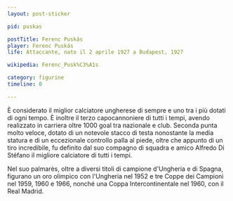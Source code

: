 ```yaml
---
layout: post-sticker

pid: puskas

postTitle: Ferenc Puskás
player: Ferenc Puskás
life: Attaccante, nato il 2 aprile 1927 a Budapest, 1927

wikipedia: Ferenc_Pusk%C3%A1s

category: figurine
timeline: 0

---
```

È considerato il miglior calciatore ungherese di sempre e uno tra i più dotati di ogni tempo.
È inoltre il terzo capocannoniere di tutti i tempi, avendo realizzato in carriera oltre 1000 goal tra nazionale e club. Seconda punta molto veloce, dotato di un notevole stacco di testa nonostante la media statura e di un eccezionale controllo palla al piede, oltre che appunto di un tiro incredibile, fu definito dal suo compagno di squadra e amico Alfredo Di Stéfano il migliore calciatore di tutti i tempi.

Nel suo palmarès, oltre a diversi titoli di campione d'Ungheria e di Spagna, figurano un oro olimpico con l'Ungheria nel 1952 e tre Coppe dei Campioni nel 1959, 1960 e 1966, nonché una Coppa Intercontinentale nel 1960, con il Real Madrid.
